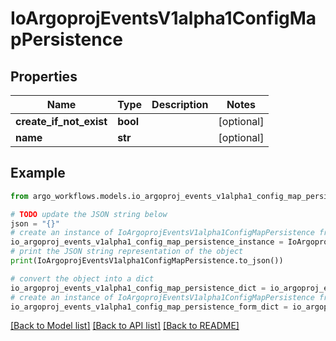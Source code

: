 # IoArgoprojEventsV1alpha1ConfigMapPersistence


## Properties

Name | Type | Description | Notes
------------ | ------------- | ------------- | -------------
**create_if_not_exist** | **bool** |  | [optional] 
**name** | **str** |  | [optional] 

## Example

```python
from argo_workflows.models.io_argoproj_events_v1alpha1_config_map_persistence import IoArgoprojEventsV1alpha1ConfigMapPersistence

# TODO update the JSON string below
json = "{}"
# create an instance of IoArgoprojEventsV1alpha1ConfigMapPersistence from a JSON string
io_argoproj_events_v1alpha1_config_map_persistence_instance = IoArgoprojEventsV1alpha1ConfigMapPersistence.from_json(json)
# print the JSON string representation of the object
print(IoArgoprojEventsV1alpha1ConfigMapPersistence.to_json())

# convert the object into a dict
io_argoproj_events_v1alpha1_config_map_persistence_dict = io_argoproj_events_v1alpha1_config_map_persistence_instance.to_dict()
# create an instance of IoArgoprojEventsV1alpha1ConfigMapPersistence from a dict
io_argoproj_events_v1alpha1_config_map_persistence_form_dict = io_argoproj_events_v1alpha1_config_map_persistence.from_dict(io_argoproj_events_v1alpha1_config_map_persistence_dict)
```
[[Back to Model list]](../README.md#documentation-for-models) [[Back to API list]](../README.md#documentation-for-api-endpoints) [[Back to README]](../README.md)


